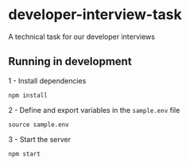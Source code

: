 # developer-interview-task
A technical task for our developer interviews    

## Running in development

1 - Install dependencies
```
npm install
```

2 - Define and export variables in the `sample.env` file
```
source sample.env
```

3 - Start the server
```
npm start
```
